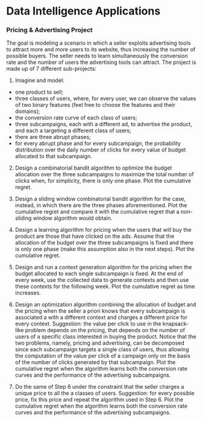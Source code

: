 # Data Intelligence Applications

### Pricing & Advertising Project

The goal is modeling a scenario in which a seller exploits advertising tools to attract more and more users to its website, thus increasing the
number of possible buyers. 
The seller needs to learn simultaneously the conversion rate and the number of users the advertising tools can
attract.
The project is made up of 7 different sub-projects:

1. Imagine and model:
- one product to sell;
- three classes of users, where, for every user, we can observe the values of two binary features (feel free to choose the features and their domains);
- the conversion rate curve of each class of users;
- three subcampaigns, each with a different ad, to advertise the product, and each a targeting a different class of users;
- there are three abrupt phases;
- for every abrupt phase and for every subcampaign, the probability distribution over the daily number of clicks for every value of budget allocated to that subcampaign. 
  
2. Design a combinatorial bandit algorithm to optimize the budget allocation over the three subcampaigns to maximize the total number of clicks when, for simplicity, there is only one phase. 
Plot the cumulative regret.

3. Design a sliding window combinatorial bandit algorithm for the case, instead, in which there are the three phases aforementioned. 
Plot the cumulative regret and compare it with the cumulative regret that a non-sliding window algorithm would obtain.

4. Design a learning algorithm for pricing when the users that will buy the product are those that have clicked on the ads. Assume that the
allocation of the budget over the three subcampaigns is fixed and there is only one phase (make this assumption also in the next steps). 
Plot the cumulative regret.

5. Design and run a context generation algorithm for the pricing when the budget allocated to each single subcampaign is fixed. At the
end of every week, use the collected data to generate contexts and then use these contexts for the following week. 
Plot the cumulative regret as time increases.

6. Design an optimization algorithm combining the allocation of budget and the pricing when the seller a priori knows that every subcampaign is associated a with a different context and charges a different price for every context.
Suggestion: the value per click to use in the knapsack-like problem depends on the pricing, that depends on the number of users of a specific class interested in buying the product. Notice that the two problems, namely, pricing and advertising, can be decomposed since each subcampaign targets a single class of users, thus allowing the computation of the value per click of a campaign only on the basis of the number of clicks generated by that subcampaign. 
Plot the cumulative regret when the algorithm learns both the conversion rate curves and the performance of the advertising subcampaigns.

7. Do the same of Step 6 under the constraint that the seller charges a unique price to all the a classes of users. Suggestion: for every possible price, fix this price and repeat the algorithm used in Step 6. 
Plot the cumulative regret when the algorithm learns both the conversion rate curves and the performance of the advertising subcampaigns.
